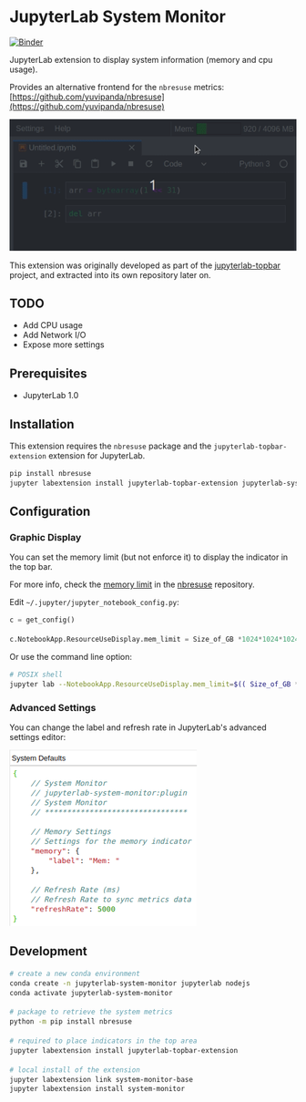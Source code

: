 # JupyterLab System Monitor

[![Binder](https://mybinder.org/badge_logo.svg)](https://mybinder.org/v2/gh/jtpio/jupyterlab-system-monitor/stable?urlpath=lab)

JupyterLab extension to display system information (memory and cpu usage).

Provides an alternative frontend for the `nbresuse` metrics: [https://github.com/yuvipanda/nbresuse](https://github.com/yuvipanda/nbresuse)

![screencast](./doc/screencast.gif)

This extension was originally developed as part of the [jupyterlab-topbar](https://github.com/jtpio/jupyterlab-topbar) project, and extracted into its own repository later on.

## TODO

- Add CPU usage
- Add Network I/O
- Expose more settings

## Prerequisites

- JupyterLab 1.0

## Installation

This extension requires the `nbresuse` package and the `jupyterlab-topbar-extension` extension for JupyterLab.

```bash
pip install nbresuse
jupyter labextension install jupyterlab-topbar-extension jupyterlab-system-monitor
```

## Configuration

### Graphic Display

You can set the memory limit (but not enforce it) to display the indicator in the top bar.

For more info, check the [memory limit](https://github.com/yuvipanda/nbresuse#memory-limit) in the [nbresuse](https://github.com/yuvipanda/nbresuse) repository.

Edit `~/.jupyter/jupyter_notebook_config.py`:

``` python
c = get_config()

c.NotebookApp.ResourceUseDisplay.mem_limit = Size_of_GB *1024*1024*1024
```

Or use the command line option:

```bash
# POSIX shell
jupyter lab --NotebookApp.ResourceUseDisplay.mem_limit=$(( Size_of_GB *1024*1024*1024))
```

### Advanced Settings

You can change the label and refresh rate in JupyterLab's advanced settings editor:

![jupyterlab_setting](./doc/setting.png)

## Development

```bash
# create a new conda environment
conda create -n jupyterlab-system-monitor jupyterlab nodejs
conda activate jupyterlab-system-monitor

# package to retrieve the system metrics
python -m pip install nbresuse

# required to place indicators in the top area
jupyter labextension install jupyterlab-topbar-extension

# local install of the extension
jupyter labextension link system-monitor-base
jupyter labextension install system-monitor
```
